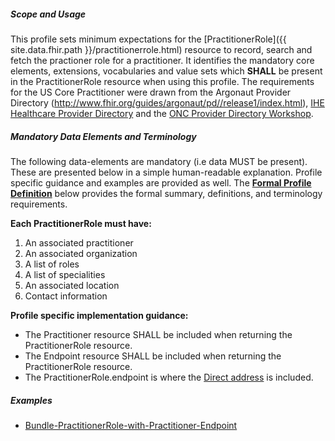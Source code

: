 
##### Scope and Usage

This profile sets minimum expectations for the [PractitionerRole]({{ site.data.fhir.path }}/practitionerrole.html) resource to record, search and fetch the practioner role for a practitioner.  It identifies the mandatory core elements, extensions, vocabularies and value sets which **SHALL** be present in the PractitionerRole resource when using this profile.  The requirements for the US Core Practitioner were drawn from the Argonaut Provider Directory (http://www.fhir.org/guides/argonaut/pd//release1/index.html), [IHE Healthcare Provider Directory](http://ihe.net/uploadedFiles/Documents/ITI/IHE_ITI_Suppl_HPD.pdf) and the [ONC Provider Directory Workshop](https://confluence.oncprojectracking.org/display/PDW/Workshop+Documents).


##### Mandatory Data Elements and Terminology


The following data-elements are mandatory (i.e data MUST be present). These are presented below in a simple human-readable explanation.  Profile specific guidance and examples are provided as well.  The [**Formal Profile Definition**](#summary) below provides the  formal summary, definitions, and  terminology requirements.  

**Each PractitionerRole must have:**

1. An associated practitioner
1. An associated organization
1. A list of roles
1. A list of specialities
1. An associated location
1. Contact information

**Profile specific implementation guidance:**

* The Practitioner resource SHALL be included when returning the PractitionerRole resource.
* The Endpoint resource SHALL be included when returning the PractitionerRole resource.
* The PractitionerRole.endpoint is where the [Direct address](https://www.healthit.gov/sites/default/files/directbasicsforprovidersqa_05092014.pdf) is included.


##### Examples

- [Bundle-PractitionerRole-with-Practitioner-Endpoint](Bundle-66c8856b-ba11-4876-8aa8-467aad8c11a2.xml.html)

